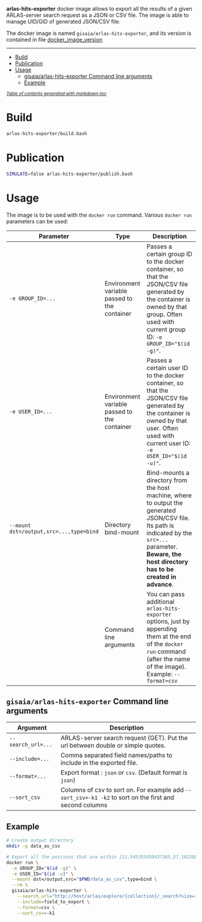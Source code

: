 **arlas-hits-exporter** docker image allows to export all the results of a given ARLAS-server search request as a JSON or CSV file. The image is able to manage UID/GID of generated JSON/CSV file.

The docker image is named `gisaia/arlas-hits-exporter`, and its version is contained in file [docker_image_version](../docker_image_version)

---

- [Build](#build)
- [Publication](#publication)
- [Usage](#usage)
  * [gisaia/arlas-hits-exporter Command line arguments](#gisaiaarlas-hits-exporter-Command-line-arguments)
  * [Example](#example)

<small><i><a href='http://ecotrust-canada.github.io/markdown-toc/'>Table of contents generated with markdown-toc</a></i></small>

# Build

```bash
arlas-hits-exporter/build.bash
```

# Publication

```bash
SIMULATE=false arlas-hits-exporter/publish.bash
```

# Usage

The image is to be used with the `docker run` command. Various `docker run` parameters can be used:

Parameter | Type | Description
-|-|-
`-e GROUP_ID=...` | Environment variable passed to the container | Passes a certain group ID to the docker container, so that the JSON/CSV file generated by the container is owned by that group. Often used with current group ID: `-e GROUP_ID="$(id -g)"`.
`-e USER_ID=...` | Environment variable passed to the container | Passes a certain user ID to the docker container, so that the JSON/CSV file generated  by the container is owned by that user. Often used with current user ID: `-e USER_ID="$(id -u)"`.
`--mount dst=/output,src=...,type=bind` | Directory bind-mount | Bind-mounts a directory from the host machine, where to output the generated JSON/CSV file. Its path is indicated by the `src=...` parameter. **Beware, the host directory has to be created in advance**.
| | Command line arguments | You can pass additional `arlas-hits-exporter` options, just by appending them at the end of the `docker run` command (after the name of the image). Example: `--format=csv`

## `gisaia/arlas-hits-exporter` Command line arguments

Argument | Description
-|-
`--search_url=...` | ARLAS-server search request (GET). Put the url between double or simple quotes.
`--include=...` | Comma separated field names/paths to include in the exported file.
`--format=...` | Export format : `json` or `csv`. (Default format is `json`)
`--sort_csv` | Columns of csv to sort on. For example add  `--sort_csv=-k1 -k2` to sort on the first and second columns

## Example

```bash
# Create output directory
mkdir -p data_as_csv

# Export all the postions that are within [11.545353459437365,57.10138822298879,11.585496447766673,57.124671359931796] as a CSV file
docker run \
  -e GROUP_ID="$(id -g)" \
  -e USER_ID="$(id -u)" \
  --mount dst=/output,src="$PWD/data_as_csv",type=bind \
  --rm \
  gisaia/arlas-hits-exporter \
    --search_url="http://host/arlas/explore/{collection}/_search?size=140&pwithin=11.545353459437365,57.10138822298879,11.585496447766673,57.124671359931796" \
    --include=field_to_export \
    --format=csv \
    --sort_csv=-k1
```
